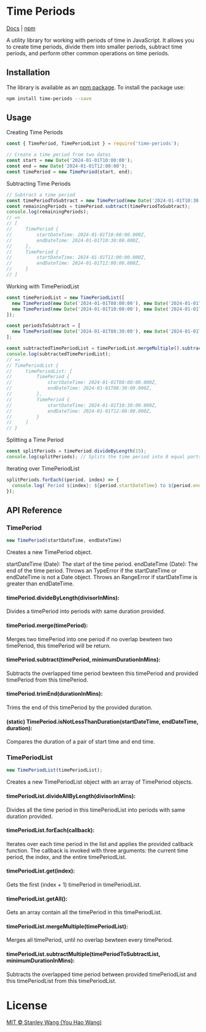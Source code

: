 # Time Periods

[Docs](https://wangyouhao8922.github.io/time-periods/index.html) |
[npm](https://www.npmjs.com/package/time-periods)

A utility library for working with periods of time in JavaScript. It allows you to create time periods, divide them into smaller periods, subtract time periods, and perform other common operations on time periods.

## Installation

The library is available as an [npm package](https://www.npmjs.com/package/time-periods).
To install the package use:
```bash
npm install time-periods --save 
```

## Usage

Creating Time Periods

```js
const { TimePeriod, TimePeriodList } = require('time-periods');

// Create a time period from two dates
const start = new Date('2024-01-01T10:00:00');
const end = new Date('2024-01-01T12:00:00');
const timePeriod = new TimePeriod(start, end);
```

Subtracting Time Periods

```js
// Subtract a time period
const timePeriodToSubtract = new TimePeriod(new Date('2024-01-01T10:30:00'), new Date('2024-01-01T11:00:00'));
const remainingPeriods = timePeriod.subtract(timePeriodToSubtract);
console.log(remainingPeriods); 
// => 
// [
//     TimePeriod {
//         startDateTime: 2024-01-01T10:00:00.000Z,
//         endDateTime: 2024-01-01T10:30:00.000Z,
//     },
//     TimePeriod {
//         startDateTime: 2024-01-01T11:00:00.000Z,
//         endDateTime: 2024-01-01T12:00:00.000Z,
//     }
// ]
```

Working with TimePeriodList

```js
const timePeriodList = new TimePeriodList([
  new TimePeriod(new Date('2024-01-01T08:00:00'), new Date('2024-01-01T09:00:00')),
  new TimePeriod(new Date('2024-01-01T10:00:00'), new Date('2024-01-01T12:00:00'))
]);

const periodsToSubtract = [
  new TimePeriod(new Date('2024-01-01T08:30:00'), new Date('2024-01-01T10:30:00'))
];

const subtractedTimePeriodList = timePeriodList.mergeMultiple().subtractMultiple(periodsToSubtract);
console.log(subtractedTimePeriodList);
// => 
// TimePeriodList {
//     timePeriodList: [
//         TimePeriod {
//             startDateTime: 2024-01-01T08:00:00.000Z,
//             endDateTime: 2024-01-01T08:30:00.000Z,
//         },
//         TimePeriod {
//             startDateTime: 2024-01-01T10:30:00.000Z,
//             endDateTime: 2024-01-01T12:00:00.000Z,
//         }
//     ]
// }
```

Splitting a Time Period

```js
const splitPeriods = timePeriod.divideByLength(15);
console.log(splitPeriods); // Splits the time period into 8 equal parts, with duration = 15mins.
```

Iterating over TimePeriodList

```js
splitPeriods.forEach((period, index) => {
  console.log(`Period ${index}: ${period.startDateTime} to ${period.endDateTime}`);
});
```

## API Reference

### TimePeriod

```js
new TimePeriod(startDateTime, endDateTime)
```

Creates a new TimePeriod object.

startDateTime (Date): The start of the time period.
endDateTime (Date): The end of the time period.
Throws an TypeError if the startDateTime or endDateTime is not a Date object.
Throws an RangeError if startDateTime is greater than endDateTime.

#### timePeriod.divideByLength(divisorInMins):
Divides a timePeriod into periods with same duration provided.

#### timePeriod.merge(timePeriod):
Merges two timePeriod into one period if no overlap bewteen two timePeriod, this timePeriod will be return.

#### timePeriod.subtract(timePeriod, minimumDurationInMins):
Subtracts the overlapped time period bewteen this timePeriod and provided timePeriod from this timePeriod.

#### timePeriod.trimEnd(durationInMins):
Trims the end of this timePeriod by the provided duration.

#### (static) TimePeriod.isNotLessThanDuration(startDateTime, endDateTime, duration):
Compares the duration of a pair of start time and end time.

### TimePeriodList

```js
new TimePeriodList(timePeriodList);
```

Creates a new TimePeriodList object with an array of TimePeriod objects.

#### timePeriodList.divideAllByLength(divisorInMins):
Divides all the time period in this timePeriodList into periods with same duration provided.

#### timePeriodList.forEach(callback):
Iterates over each time period in the list and applies the provided callback function. The callback is invoked with three arguments: the current time period, the index, and the entire timePeriodList.

#### timePeriodList.get(index):
Gets the first (index + 1) timePeriod in timePeriodList.

#### timePeriodList.getAll():
Gets an array contain all the timePeriod in this timePeriodList.

#### timePeriodList.mergeMultiple(timePeriodList):
Merges all timePeriod, until no overlap bewteen every timePeriod.

#### timePeriodList.subtractMultiple(timePeriodToSubtractList, minimumDurationInMins):
Subtracts the overlapped time period between provided timePeriodList and this timePeriodList from this timePeriodList.

# License
[MIT © Stanley Wang (You Hao Wang)](https://github.com/wangyouhao8922/time-periods/blob/main/LICENSE.md)
